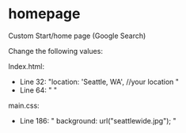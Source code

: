 # homepage
Custom Start/home page (Google Search)



Change the following values:

Index.html:
  - Line 32:  "location: 'Seattle, WA', //your location "
  - Line 64:  " <script type="text/javascript" src="https://feed.mikle.com/js/fw-loader.js" data-fw-param=" "></script> "
  
main.css:
   - Line 186: " background: url("seattlewide.jpg"); "
